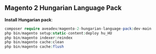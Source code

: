 ## Magento 2 Hungarian Language Pack

**Install Hungarian pack**:

``` php
composer require aveadev/magento-2-hungarian-language-pack:dev-main
php bin/magento setup:static-content:deploy hu_HU
php bin/magento indexer:reindex
php bin/magento cache:clean
php bin/magento cache:flush
```
